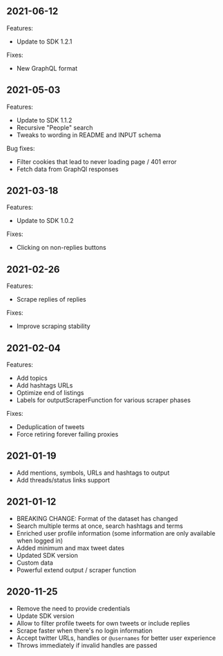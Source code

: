 ## 2021-06-12

Features:
- Update to SDK 1.2.1

Fixes:
- New GraphQL format

## 2021-05-03

Features:
- Update to SDK 1.1.2
- Recursive "People" search
- Tweaks to wording in README and INPUT schema

Bug fixes:
- Filter cookies that lead to never loading page / 401 error
- Fetch data from GraphQl responses

## 2021-03-18

Features:
- Update to SDK 1.0.2

Fixes:
- Clicking on non-replies buttons

## 2021-02-26

Features:
- Scrape replies of replies

Fixes:
- Improve scraping stability

## 2021-02-04

Features:
- Add topics
- Add hashtags URLs
- Optimize end of listings
- Labels for outputScraperFunction for various scraper phases

Fixes:
- Deduplication of tweets
- Force retiring forever failing proxies

## 2021-01-19

- Add mentions, symbols, URLs and hashtags to output
- Add threads/status links support

## 2021-01-12

- BREAKING CHANGE: Format of the dataset has changed
- Search multiple terms at once, search hashtags and terms
- Enriched user profile information (some information are only available when logged in)
- Added minimum and max tweet dates
- Updated SDK version
- Custom data
- Powerful extend output / scraper function

## 2020-11-25

- Remove the need to provide credentials
- Update SDK version
- Allow to filter profile tweets for own tweets or include replies
- Scrape faster when there's no login information
- Accept twitter URLs, handles or `@usernames` for better user experience
- Throws immediately if invalid handles are passed

